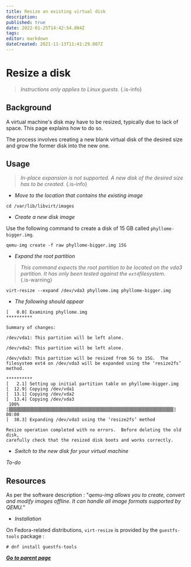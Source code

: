 ```yaml
---
title: Resize an existing virtual disk
description: 
published: true
date: 2022-01-25T14:42:54.804Z
tags: 
editor: markdown
dateCreated: 2021-11-13T11:41:29.087Z
---
```


# Resize a disk

> *Instructions only applies to Linux guests.*
{.is-info}

## Background

A virtual machine's disk may have to be resized, typically due to lack of space. This page explains how to do so.

The process involves creating a new blank virtual disk of the desired size and grow the former disk into the new one. 

## Usage

> *In-place expansion is not supported. A new disk of the desired size has to be created.* 
{.is-info}

* *Move to the location that contains the existing image*

```
cd /var/lib/libvirt/images
```


* *Create a new disk image*

Use the following command to create a disk of 15 GB called `phyllome-bigger.img`. 

```
qemu-img create -f raw phyllome-bigger.img 15G
```

* *Expand the root partition*

> *This command expects the root partition to be located on the vda3 partition. It has only been tested against the `ext4`filesystem.*  
{.is-warning}

```
virt-resize --expand /dev/vda3 phyllome.img phyllome-bigger.img
``` 

* *The following should appear*

```
[   0.0] Examining phyllome.img
**********

Summary of changes:

/dev/vda1: This partition will be left alone.

/dev/vda2: This partition will be left alone.

/dev/vda3: This partition will be resized from 5G to 15G.  The 
filesystem ext4 on /dev/vda3 will be expanded using the ‘resize2fs’ 
method.

**********
[   2.1] Setting up initial partition table on phyllome-bigger.img
[  12.9] Copying /dev/vda1
[  13.1] Copying /dev/vda2
[  13.4] Copying /dev/vda3
 100% ⟦▒▒▒▒▒▒▒▒▒▒▒▒▒▒▒▒▒▒▒▒▒▒▒▒▒▒▒▒▒▒▒▒▒▒▒▒▒▒▒▒▒▒▒▒▒▒▒▒▒▒▒▒▒▒▒▒▒▒▒▒▒▒▒⟧ 00:00
[  38.3] Expanding /dev/vda3 using the ‘resize2fs’ method

Resize operation completed with no errors.  Before deleting the old disk, 
carefully check that the resized disk boots and works correctly.
```

* *Switch to the new disk for your virtual machine*

*To-do*

## Resources

As per the software description : "*qemu-img allows you to create, convert and modify images offline. It can handle all image formats supported by QEMU.*"

* *Installation*

On Fedora-related distributions, `virt-resize` is provided by the `guestfs-tools` package : 

```
# dnf install guestfs-tools
```

*[**Go to parent page**](/gofurther/)*